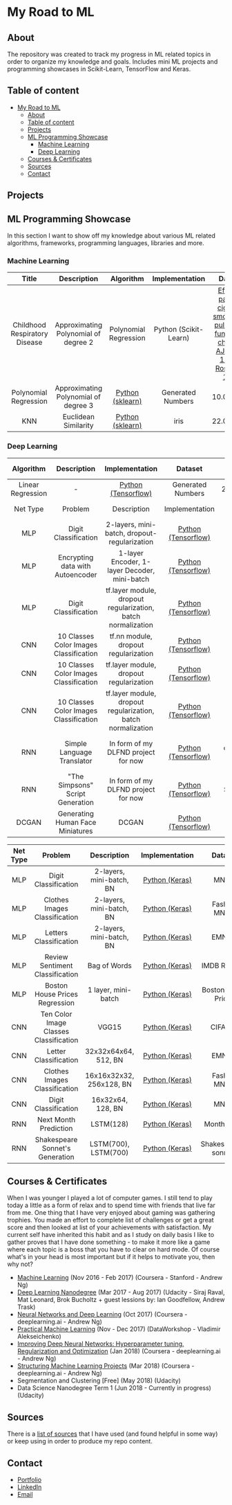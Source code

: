 # My Road to ML

## About

The repository was created to track my progress in ML related topics in order to organize my knowledge and goals. Includes mini ML projects and programming showcases in Scikit-Learn, TensorFlow and Keras.

## Table of content
- [My Road to ML](#My-Road-to-ML)
	- [About](#About)
	- [Table of content](#Table-of-content)
	- [Projects](#Projects)
	- [ML Programming Showcase](#ML-Programming-Showcase)
		- [Machine Learning](#Machine-Learning)
		- [Deep Learning](#Deep-Learning)
	- [Courses & Certificates](#Courses--Certificates)
	- [Sources](#Sources)
	- [Contact](#Contact)


## Projects


## ML Programming Showcase

In this section I want to show off my knowledge about various ML related algorithms, frameworks, programming languages, libraries and more.

### Machine Learning

| Title | Description | Algorithm | Implementation | Dataset | Notebook |
| :---: | :---: | :---: | :---: | :---: | :---: |
| Childhood Respiratory Disease | Approximating Polynomial of degree 2 | Polynomial Regression | Python (Scikit-Learn) | [Effect of parental cigarette smoking on pulmonary function in children. AJE, 110, 15-26. Rosner, B. 1990](https://github.com/faznaimov/road-to-ml/blob/master/showcases/Respiratory_Disease/Resources/smoking.csv) | [Notebook](https://github.com/faznaimov/road-to-ml/blob/master/showcases/Respiratory_Disease/Respiratory_Disease.ipynb) |
| Polynomial Regression | Approximating Polynomial of degree 3 | [Python (sklearn)](https://github.com/FisherKK/F1sherKK-MyRoadToAI/blob/master/AI-Implementations/MachineLearning/Regression/PolynomialRegression/sklearn_solution/PolynomialRegression_Degree3_Sklearn.ipynb) | Generated Numbers | 10.06.2017 | 15.09.2017 |
| KNN | Euclidean Similarity | [Python (sklearn)](https://github.com/FisherKK/F1sherKK-MyRoadToAI/blob/master/AI-Implementations/MachineLearning/KNN/sklearn_solution/KNN_Iris_Sklearn.ipynb) | iris | 22.07.2017 | 24.09.2017 |


### Deep Learning

| Algorithm  | Description | Implementation | Dataset | Creation Date | Last Update |
| :---: | :---: | :---: | :---: | :---: | :---: |
| Linear Regression | - | [Python (Tensorflow)](https://github.com/FisherKK/F1sherKK-MyRoadToAI/blob/master/AI-Implementations/MachineLearning/Regression/LinearRegression/tensorflow_solution/LinearRegression_Tensorflow.ipynb) | Generated Numbers | 23.09.2017 | 23.09.2017 |
| Net Type | Problem | Description | Implementation | Dataset | Creation Date | Last Update |
| MLP | Digit Classification | 2-layers, mini-batch, dropout-regularization | [Python (Tensorflow)](https://github.com/FisherKK/F1sherKK-MyRoadToAI/blob/master/AI-Implementations/DeepLearning/Tensorflow/MLP_MNIST/MultilayerPerceptron-MNIST-Tensorflow.ipynb) | MNIST | 29.06.2017 | 18.07.2017 |
| MLP | Encrypting data with Autoencoder | 1-layer Encoder, 1-layer Decoder, mini-batch | [Python (Tensorflow)](https://github.com/FisherKK/F1sherKK-MyRoadToAI/blob/master/AI-Implementations/DeepLearning/Tensorflow/Autoencoder_ImageEncriptionMNIST/MLP-Encryption-Autoencoder.ipynb) | MNIST | 13.07.2017 | 13.07.2017 |
| MLP | Digit Classification | tf.layer module, dropout regularization, batch normalization | [Python (Tensorflow)](https://github.com/FisherKK/F1sherKK-MyRoadToAI/blob/master/AI-Implementations/DeepLearning/Tensorflow/CNN_MNIST/ConvNet-MNIST-Tensorflow-BN-tflayer.ipynb) | MNIST| 16.08.2017 | 23.08.2017 |
| CNN | 10 Classes Color Images Classification | tf.nn module, dropout regularization | [Python (Tensorflow)](https://github.com/FisherKK/F1sherKK-MyRoadToAI/blob/master/AI-Implementations/DeepLearning/Tensorflow/CNN_CIFAR10/ConvNet-CIFAR10-Tensorflow-tfnn.ipynb) | CIFAR-10 | 16.08.2017 | 07.09.2017 |
| CNN | 10 Classes Color Images Classification | tf.layer module, dropout regularization | [Python (Tensorflow)](https://github.com/FisherKK/F1sherKK-MyRoadToAI/blob/master/AI-Implementations/DeepLearning/Tensorflow/CNN_CIFAR10/ConvNet-CIFAR10-Tensorflow-tflayer.ipynb) | CIFAR-10 | 16.08.2017 | 09.09.2017 |
| CNN | 10 Classes Color Images Classification | tf.layer module, dropout regularization, batch normalization | [Python (Tensorflow)](https://github.com/FisherKK/F1sherKK-MyRoadToAI/blob/master/AI-Implementations/DeepLearning/Tensorflow/CNN_CIFAR10/ConvNet-CIFAR10-Tensorflow-BN-tflayer.ipynb) | CIFAR-10 | 19.08.2017 | 10.09.2017 |
| RNN | Simple Language Translator | In form of my DLFND project for now | [Python (Tensorflow)](https://github.com/FisherKK/F1sherKK-MyRoadToAI/blob/master/AI-Implementations/DeepLearning/Tensorflow/RNN_FrenchEnglishTranslatior/dlnd_language_translation.ipynb) | Small part of French-English corpus | 05.05.2017 | 24.05.2017 |
| RNN | "The Simpsons" Script Generation | In form of my DLFND project for now | [Python (Tensorflow)](https://github.com/FisherKK/F1sherKK-MyRoadToAI/blob/master/AI-Implementations/DeepLearning/Tensorflow/RNN_SimpsonsScriptGenerator/dlnd_tv_script_generation.ipynb) | "The Simpsons" script | 06.06.2017 | 14.07.2017 |
| DCGAN | Generating Human Face Miniatures | DCGAN | [Python (Tensorflow)](https://github.com/FisherKK/F1sherKK-MyRoadToAI/blob/master/AI-Implementations/DeepLearning/Tensorflow/Autoencoder_ImageEncriptionMNIST/MLP-Encryption-Autoencoder.ipynb) | CelebA | 11.09.2017 | 13.09.2017 |




| Net Type | Problem | Description | Implementation | Dataset | Creation Date | Last Update |
| :---: | :---: | :---: | :---: | :---: | :---: | :---: |
| MLP | Digit Classification | 2-layers, mini-batch, BN | [Python (Keras)](https://github.com/FisherKK/F1sherKK-MyRoadToAI/blob/master/AI-Implementations/DeepLearning/Keras/MLP_MNIST/MLP%20MNIST%20-%20Keras%20Solution.ipynb) | MNIST | 10.03.2018 | 10.03.2018 |
| MLP | Clothes Images Classification | 2-layers, mini-batch, BN | [Python (Keras)](https://github.com/FisherKK/F1sherKK-MyRoadToAI/blob/master/AI-Implementations/DeepLearning/Keras/MLP_FashionMnist/MLP%20Fashion%20MNIST%20-%20Keras%20Solution.ipynb) | Fashion MNIST | 15.04.2018 | 15.04.2018 |
| MLP | Letters Classification | 2-layers, mini-batch, BN | [Python (Keras)](https://github.com/FisherKK/F1sherKK-MyRoadToAI/blob/master/AI-Implementations/DeepLearning/Keras/MLP_EMNIST/MLP%20EMNIST%20-%20Keras%20Solution.ipynb) | EMNIST | 24.04.2018 | 24.04.2018 |
| MLP | Review Sentiment Classification | Bag of Words | [Python (Keras)](https://github.com/FisherKK/F1sherKK-MyRoadToAI/blob/master/AI-Implementations/DeepLearning/Keras/MLP_ImdbReviewSentimentPrediction/MLP%20IMDB%20Sentiment%20Analysis%20-%20Bag%20of%20Words%20-%20%20Keras%20Solution.ipynb) | IMDB Reviews | 11.03.2018 | 11.03.2018 |
| MLP | Boston House Prices Regression | 1 layer, mini-batch | [Python (Keras)](https://github.com/FisherKK/F1sherKK-MyRoadToAI/blob/master/AI-Implementations/DeepLearning/Keras/MLP_BostonHousePricesPrediction/MLP%20Boston%20House%20Prices%20-%20Keras%20Solution.ipynb) | Boston House Prices | 19.04.2018 | 19.04.2018 |
| CNN | Ten Color Image Classes Classification | VGG15 | [Python (Keras)](https://github.com/FisherKK/F1sherKK-MyRoadToAI/blob/master/AI-Implementations/DeepLearning/Keras/CNN_CIFAR10/CNN%20CIFAR10%20-%20Keras%20Solution.ipynb) | CIFAR10 | 27.03.2018 | 27.03.2018 |
| CNN | Letter Classification | 32x32x64x64, 512, BN | [Python (Keras)](https://github.com/FisherKK/F1sherKK-MyRoadToAI/blob/master/AI-Implementations/DeepLearning/Keras/CNN_EMNIST/CNN%20EMNIST%20-%20Keras%20Solution.ipynb) | EMNIST | 25.03.2018 | 23.03.2018 |
| CNN | Clothes Images Classification | 16x16x32x32, 256x128, BN | [Python (Keras)](https://github.com/FisherKK/F1sherKK-MyRoadToAI/blob/master/AI-Implementations/DeepLearning/Keras/CNN_FashionMNIST/CNN%20Fashion%20MNIST%20-%20Keras%20Solution.ipynb) | Fashion MNIST | 11.03.2018 | 11.03.2018 |
| CNN | Digit Classification | 16x32x64, 128, BN| [Python (Keras)](https://github.com/FisherKK/F1sherKK-MyRoadToAI/blob/master/AI-Implementations/DeepLearning/Keras/CNN_MNIST/CNN%20MNIST%20-%20Keras%20Solution.ipynb) | MNIST | 24.03.2018 | 24.03.2018 |
| RNN | Next Month Prediction | LSTM(128) | [Python (Keras)](https://github.com/FisherKK/F1sherKK-MyRoadToAI/blob/master/AI-Implementations/DeepLearning/Keras/RNN_MonthOrderPrediction/RNN%20Month%20Order%20-%20Keras%20Solution.ipynb) | Month Order | 15.04.2018 | 15.04.2018 |
| RNN | Shakespeare Sonnet's Generation | LSTM(700), LSTM(700) | [Python (Keras)](https://github.com/FisherKK/F1sherKK-MyRoadToAI/blob/master/AI-Implementations/DeepLearning/Keras/RNN_ShakespeareGeneration/RNN%20Text%20Generation%20%5BShakespeare%5D%20-%20Keras%20Solution.ipynb) | Shakespeare's sonnets | 17.04.2018 | 17.04.2018 |

## Courses & Certificates
When I was younger I played a lot of computer games.  I still tend to play today a little as a form of relax and to spend time with friends that live far from me. One thing that I have very enjoyed about gaming was gathering trophies. You made an effort to complete list of challenges or get a great score and then looked at list of your achievements with satisfaction. My current self have inherited this habit and as I study on daily basis I like to gather proves that I have done something - to make it more like a game where each topic is a boss that you have to clear on hard mode. Of course what's in your head is most important but if it helps to motivate you, then why not?

  + [Machine Learning](https://www.coursera.org/account/accomplishments/certificate/HF3R7P7JNS5S?lipi=urn%3Ali%3Apage%3Ad_flagship3_profile_view_base%3BWd%2Fg8tA6QaSkzOZDrro4%2BA%3D%3D) (Nov 2016 - Feb 2017) (Coursera - Stanford - Andrew Ng)
  + [Deep Learning Nanodegree](https://drive.google.com/file/d/0B8g_YGcjHiJBR25xRHllY1BJNXc/view?lipi=urn:li:page:d_flagship3_profile_view_base;Wd/g8tA6QaSkzOZDrro4%2BA%3D%3D) (Mar 2017 - Aug 2017) (Udacity - Siraj Raval, Mat Leonard, Brok Bucholtz + guest lessions by: Ian Goodfellow, Andrew Trask)
  + [Neural Networks and Deep Learning](https://www.coursera.org/account/accomplishments/certificate/ZQ3JAPWGB3PC) (Oct 2017) (Coursera - deeplearning.ai - Andrew Ng)
  + [Practical Machine Learning](https://drive.google.com/file/d/1L9BOkqxBEjkHuaWbhof5yD_MMA_8AZYN/view?usp=sharing) (Nov - Dec 2017) (DataWorkshop - Vladimir Alekseichenko)
  + [Improving Deep Neural Networks: Hyperparameter tuning, Regularization and Optimization](https://www.coursera.org/account/accomplishments/certificate/PXXM9GXT9CNP) (Jan 2018) (Coursera - deeplearning.ai - Andrew Ng)
  + [Structuring Machine Learning Projects](https://www.coursera.org/account/accomplishments/verify/SK448X57LU8H) (Mar 2018) (Coursera - deeplearning.ai - Andrew Ng)
  + Segmentation and Clustering [Free] (May 2018) (Udacity)
  + Data Science Nanodegree Term 1 (Jun 2018 - Currently in progress) (Udacity)

## Sources
There is a [list of sources](https://github.com/FisherKK/F1sherKK-MyRoadToAI/blob/master/Sources.md) that I have used (and found helpful in some way) or keep using in order to produce my repo content.

## Contact
- [Portfolio](https://faznaimov.github.io)
- [LinkedIn](https://www.linkedin.com/in/faznaimov/)
- [Email](mailto:faz.naimov@gmail.com)


